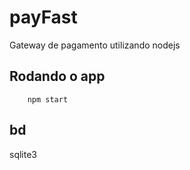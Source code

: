 # payFast
Gateway de pagamento utilizando nodejs

## Rodando o app
```
    npm start
```

## bd
sqlite3
